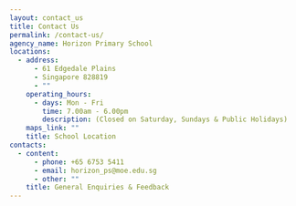 ```yaml
---
layout: contact_us
title: Contact Us
permalink: /contact-us/
agency_name: Horizon Primary School
locations:
  - address:
      - 61 Edgedale Plains
      - Singapore 828819
      - ""
    operating_hours:
      - days: Mon - Fri
        time: 7.00am - 6.00pm
        description: (Closed on Saturday, Sundays & Public Holidays)
    maps_link: ""
    title: School Location
contacts:
  - content:
      - phone: +65 6753 5411
      - email: horizon_ps@moe.edu.sg
      - other: ""
    title: General Enquiries & Feedback
---
```

